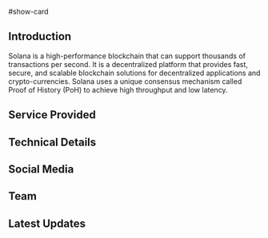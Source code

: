 #show-card 

## Introduction

Solana is a high-performance blockchain that can support thousands of transactions per second. It is a decentralized platform that provides fast, secure, and scalable blockchain solutions for decentralized applications and crypto-currencies. Solana uses a unique consensus mechanism called Proof of History (PoH) to achieve high throughput and low latency.

## Service Provided

## Technical Details

## Social Media

## Team

## Latest Updates